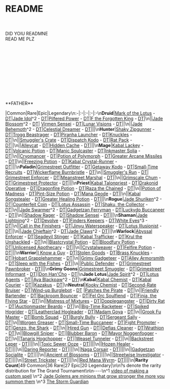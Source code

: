 # README
<br>
<br>
DID YOIU READMNE
<br>
READ ME PLZ
<br><br><br><br><br><br><br><br><br><br><br><br>
**FATHER**


|Common|Rare|Epic|Legendary\n:-|:-|:-|:-|:-\n**Druid**|[Mark of the Lotus](http://imgur.com/a/OmF3m) - [DT](https://redd.it/5b65sq)|[Jade Idol](http://imgur.com/a/myllW)^2 - [DT](https://redd.it/5edlpn)|[Pilfered Power](http://imgur.com/a/VhVJ9) - [DT](https://redd.it/5b5xn6)|[F the Forgotten King](http://imgur.com/a/iBzmL) - [DT](https://redd.it/5b5ydv)|\n||[Jade Blossom](http://imgur.com/a/kE9ny)^2 - [DT](https://redd.it/5e5hye)| [Virmen Sensei](http://imgur.com/a/Y0N4R) - [DT](https://redd.it/5eq6eg)|[Lunar Visions](http://imgur.com/a/I444A) - [DT](https://redd.it/5b665o)||\n||[Jade Behemoth](http://imgur.com/a/3NoEf)^2 - [DT](https://redd.it/5ejr79)|[Celestial Dreamer](http://imgur.com/a/05Wp2) - [DT](https://redd.it/5fe0gm)|||\n**Hunter**|[Shaky Zipgunner](http://imgur.com/a/MFUwC) - [DT](https://redd.it/5bukde)|[Trogg Beastrager](http://imgur.com/a/3XH70) - [DT](https://redd.it/5boc8x)|[Piranha Launcher](http://imgur.com/a/CglOd) - [DT](https://redd.it/5b5iv4)|[Knuckles](http://imgur.com/a/ULikb) - [DT](https://redd.it/5ciwiu)|\n||[Smuggler's Crate](http://imgur.com/a/0Pl0H) - [DT](https://redd.it/5fd93i)|[Dispatch Kodo](http://imgur.com/a/aDeQC) - [DT](https://redd.it/5c5vq6)|[Rat Pack](http://imgur.com/a/tjzQu) - [DT](https://redd.it/5cgn6f)||\n||[Alleycat](http://imgur.com/a/WvtzQ) - [DT](https://redd.it/5fe2j4)|[Hidden Cache](http://imgur.com/a/r20oj) - [DT](https://redd.it/5fd9k6)|||\n**Mage**|[Kabal Lackey](http://imgur.com/a/SDH2W) - [DT](https://redd.it/5d393x)|[Volcanic Potion](http://imgur.com/a/jryvf) - [DT](https://redd.it/5cxck0)|[Manic Soulcaster](http://imgur.com/a/w03RB) - [DT](https://redd.it/5b5w58)|[Inkmaster Solia](http://imgur.com/a/8BRjf) - [DT](https://redd.it/5d3mwg)|\n||[Cryomancer](http://imgur.com/a/bO0t2) - [DT](https://redd.it/5fdat0)|[Potion of Polymorph](http://imgur.com/a/TXG58) - [DT](https://redd.it/5d64hg)|[Greater Arcane Missiles](http://imgur.com/a/y1PQv) - [DT](https://redd.it/5fdbbl)||\n||[Freezing Potion](http://imgur.com/a/S6dJW) - [DT](https://redd.it/5fd8ti)|[Kabal Crystal-Runner](http://imgur.com/a/IW9Nz) - [DT](https://redd.it/5dhzc1)|||\n**Paladin**|[Grimestreet Outfitter](http://imgur.com/a/TpWb1) - [DT](https://redd.it/5bocvm)|[Getaway Kodo](http://imgur.com/a/xcvUT) - [DT](https://redd.it/5b5tes)|[Small-Time Recruits](http://imgur.com/a/fonBv) - [DT](https://redd.it/5b5tsd)|[Wickerflame Burnbristle](http://imgur.com/a/JnK8L) - [DT](https://redd.it/5b5svb)|\n||[Smuggler's Run](http://imgur.com/a/hcba4) - [DT](https://redd.it/5c962y)| [Grimestreet Enforcer](http://imgur.com/a/bLKaU) - [DT](https://redd.it/5bqag2)|[Meanstreet Marshal](http://imgur.com/a/Jh3dY) - [DT](https://redd.it/5b64kl)||\n||[Grimscale Chum](http://imgur.com/a/bDJn0) - [DT](https://redd.it/5cu791)|[Grimestreet Protector](http://imgur.com/a/pIUnz) - [DT](https://redd.it/5cbdku)|||\n**Priest**|[Kabal Talonpriest](http://imgur.com/a/5crjO) - [DT](https://redd.it/5b5k78)|[Drakonid Operative](http://imgur.com/a/LD2L0) - [DT](https://redd.it/5b5vsy)|[Dragonfire Potion](http://imgur.com/a/AEgpl) - [DT](https://redd.it/5b69o7)|[Raza the Chained](http://imgur.com/a/lyqZa) - [DT](https://redd.it/5dmu40)|\n||[Potion of Madness](http://imgur.com/a/Xphyw) - [DT](https://redd.it/5b5vdx)|[Pint-Size Potion](http://imgur.com/a/mpamo) - [DT](https://redd.it/5b69y9)|[Mana Geode](http://imgur.com/a/aONXK) - [DT](https://redd.it/5e13eg)||\n||[Kabal Songstealer](http://imgur.com/a/A6NtP) - [DT](https://redd.it/5fdwzh)|[Greater Healing Potion](http://imgur.com/a/fgcra) - [DT](https://redd.it/5fdu4w)|||\n**Rogue**|[Jade Shuriken](http://imgur.com/a/arNKh)^2 - [DT](https://redd.it/5e62a9)|[Counterfeit Coin](http://imgur.com/a/uczBz) - [DT](https://redd.it/5b5xwk)|[Lotus Assassin](http://imgur.com/a/qc9VR) - [DT](https://redd.it/5b5jsi)|[Shaku, the Collector](http://imgur.com/a/NdTwk) - [DT](https://redd.it/5bdfwk)|\n||[Jade Swarmer](http://imgur.com/a/bu3XC)^2 - [DT](https://redd.it/5ec0wp)|[Gadgetzan Ferryman](http://imgur.com/a/JiF1U) - [DT](https://redd.it/5es4gi)|[Luckydo Buccaneer](http://imgur.com/a/WKCJE) - [DT](https://redd.it/5fe2w6)||\n||[Shadow Rager](http://imgur.com/a/Qd4B3) - [DT](https://redd.it/5fe4fq)|[Shadow Sensei](http://imgur.com/a/W87y4) - [DT](https://redd.it/5eygj3)|||\n**Shaman**|[Jade Lightning](http://imgur.com/a/rIjDK)^2 - [DT](https://redd.it/5e5h12)|[Devolve](http://imgur.com/a/thIrP) - [DT](https://redd.it/5edmt2)|[Finders Keepers](http://imgur.com/a/uC2S0) - [DT](https://redd.it/5fdun9)|[White Eyes](http://imgur.com/a/BiEcr)^3 - [DT](https://redd.it/5f2ghn)|\n||[Call in the Finishers](http://imgur.com/a/wN3v3) - [DT](https://redd.it/5ej4a1)|[Jinyu Waterspeaker](http://imgur.com/a/LxyRH) - [DT](https://redd.it/5elrkr)|[Lotus Illusionist](http://imgur.com/a/5IyY1) - [DT](https://redd.it/5fdyaw)||\n||[Jade Chieftain](http://imgur.com/a/g9I1T)^2 - [DT](https://redd.it/5eq64k)|[Jade Claws](http://imgur.com/a/B97LV)^2 - [DT](https://redd.it/5exoi2)|||\n**Warlock**|[Abyssal Enforcer](http://imgur.com/a/gLlph) - [DT](https://redd.it/5cy2jp)|[Seadevil Stinger](http://imgur.com/a/4JYnx) - [DT](https://redd.it/5da71g)|[Kabal Trafficker](http://imgur.com/a/GUvCX) - [DT](https://redd.it/5fdhz7)|[Krul the Unshackled](http://imgur.com/a/m4qIf) - [DT](https://redd.it/5fdjas)|\n||[Blastcrystal Potion](http://imgur.com/a/OocAw) - [DT](https://redd.it/5fdf38)|[Bloodfury Potion](http://imgur.com/a/omhsR) - [DT](https://redd.it/5dduui)|[Unlicensed Apothecary](http://imgur.com/a/afe2h) - [DT](https://redd.it/5fe00h)||\n||[Crystalweaver](http://imgur.com/a/EGpTw) - [DT](https://redd.it/5fdvbz)|[Felfire Potion](http://imgur.com/a/RyZV2) - [DT](https://redd.it/5dh1mb)|||\n**Warrior**|[I Know a Guy](http://imgur.com/a/uB90V) - [DT](https://redd.it/5b5ofo)|[Stolen Goods](http://imgur.com/a/GL7Xs) - [DT](https://redd.it/5bocj2)|[Brass Knuckles](http://imgur.com/a/bCwgs) - [DT](https://redd.it/5cf08o)|[Hobart Grapplehammer](http://imgur.com/a/uwAAe) - [DT](https://redd.it/5fd4yh)|\n||[Grimy Gadgeteer](http://imgur.com/a/yYJ59) - [DT](https://redd.it/5cbe3m)|[Alley Armorsmith](http://imgur.com/a/1rkF8) - [DT](https://redd.it/5bofya)|[Sleep with the Fishes](http://imgur.com/a/iGalS) - [DT](https://redd.it/5fdtqn)||\n||[Public Defender](http://imgur.com/a/LXIzU) - [DT](https://redd.it/5fd7wz)|[Grimestreet Pawnbroker](http://imgur.com/a/jfhhA) - [DT](https://redd.it/5bue14)|||\n**Grimy Goons**|[Grimestreet Smuggler](http://imgur.com/a/QWecz) - [DT](https://redd.it/5boig9)|[Grimestreet Informant](http://imgur.com/a/ZhjQy) - [DT](https://redd.it/5b5u5d)||[Don Han'Cho](http://imgur.com/a/qQvlL) - [DT](https://redd.it/5clkb6)|\n**Jade Lotus**|[Jade Spirit](http://imgur.com/a/XmGEG)^2 - [DT](https://redd.it/5e5gcv)|[Lotus Agents](http://imgur.com/a/fyhDy) - [DT](https://redd.it/5b5x9f)||[Aya Blackpaw](http://imgur.com/a/APdvR)^2 - [DT](https://redd.it/5e5hkk)|\n**Kabal**|[Kabal Chemist](http://imgur.com/a/JPmpc) - [DT](https://redd.it/5cxczv)|[Kabal Courier](http://imgur.com/a/97P4y) - [DT](https://redd.it/5b5kxh)||[Kazakus](http://imgur.com/a/CNXUw) - [DT](https://redd.it/5b5lj8)|\n**Neutral**|[Kooky Chemist](http://imgur.com/a/8g0RQ) - [DT](https://redd.it/5b66lw)|[Second-Rate Bruiser](http://imgur.com/a/ohmkF) - [DT](https://redd.it/5b5r6w)|[Wind-up Burglebot](http://imgur.com/a/e5x4d) - [DT](https://redd.it/5b6azb) |[Patches the Pirate](http://imgur.com/a/ouWa5) - [DT](https://redd.it/5b5rnk)|\n||[Friendly Bartender](http://imgur.com/a/GQg2J) - [DT](https://redd.it/5b6ao3)|[Backroom Bouncer](http://imgur.com/a/hAiQo) - [DT](https://redd.it/5c4v8e)|[Fel Orc Soulfiend](http://imgur.com/a/ChAWy) - [DT](https://redd.it/5b6bbv)|[Finja, the Flying Star](http://imgur.com/a/VsrTl) - [DT](https://redd.it/5b5yuw)|\n||[Mistress of Mixtures](http://imgur.com/a/3LpkL) - [DT](https://redd.it/5b6a9a)|[Dopplegangster](http://imgur.com/a/hB2jz) - [DT](https://redd.it/5c9zq0)|[Dirty Rat](http://imgur.com/a/quwDZ) - [DT](https://redd.it/5c42ui)|[Auctionmaster Beardo](http://imgur.com/a/SWnQQ) - [DT](https://redd.it/5bdf7l)|\n||[Big-Time Racketeer](http://imgur.com/a/tT6Ff) - [DT](https://redd.it/5b5qu0)|[Spiked Hogrider](http://imgur.com/a/fS7k1) - [DT](https://redd.it/5cwuyt)|[Leatherclad Hogleader](http://imgur.com/a/BshBo) - [DT](https://redd.it/5cwvef)|[Madam Goya](http://imgur.com/a/LtPgn) - [DT](https://redd.it/5cs25b)|\n||[Grook Fu Master](http://imgur.com/a/bHpp7) - [DT](https://redd.it/5bdg8l)|[Bomb Squad](http://imgur.com/a/PGsLw) - [DT](https://redd.it/5dargh)|[Burgly Bully](http://imgur.com/a/dM3YG) - [DT](https://redd.it/5dz8ye)|[Sergeant Sally](http://imgur.com/a/oE4JN) - [DT](https://redd.it/5f8nou)|\n||[Worgen Greaser](http://imgur.com/a/KFZTc) - [DT](https://redd.it/5bxfj1)|[Small-Time Buccaneer](http://imgur.com/a/Ontr2) - [DT](https://redd.it/5fe44w)|[Fight Promoter](http://imgur.com/a/nibFm) - [DT](https://redd.it/5e5kf2)|[Genzo, the Shark](http://imgur.com/a/xO3lu) - [DT](https://redd.it/5fda4h)|\n||[Hired Gun](http://imgur.com/a/b4Lrg) - [DT](https://redd.it/5bxf8q)||[Defias Cleaner](http://imgur.com/a/M1PH2) - [DT](https://redd.it/5fdag2)|[Wrathion](http://imgur.com/a/KPKM8) - [DT](https://redd.it/5fd69s)|\n||[Blowgill Sniper](http://imgur.com/a/Kc2SE) - [DT](https://redd.it/5c29q3)||[Blubber Baron](http://imgur.com/a/F2tnj) - [DT](https://redd.it/5fdzf6)|[Mayor Noggenfogger](http://imgur.com/a/iSuSR) - [DT](https://redd.it/5fdwk9)|\n||[Tanaris Hogchopper](http://imgur.com/a/7W7zy) - [DT](https://redd.it/5cwulb)||[Weasel Tunneler](http://imgur.com/a/h34nk) - [DT](https://redd.it/5fe1jm)||\n||[Backstreet Leper](http://imgur.com/a/skTWL) - [DT](https://redd.it/5dd1jy)||||\n||[Toxic Sewer Ooze](http://imgur.com/a/56bVq) - [DT](https://redd.it/5dkpet)||||\n||[Hozen Healer](http://imgur.com/a/1oTJ4) - [DT](https://redd.it/5e5j8z)||||\n||[Daring Reporter](http://imgur.com/a/R4X2R) - [DT](https://redd.it/5eun8s)||||\n||[Naga Corsair](http://imgur.com/a/5mQhb) - [DT](https://redd.it/5fd5j5)||||\n||[Gadgetzan Socialite](http://imgur.com/a/PGBB1) - [DT](https://redd.it/5fdila)||||\n||[Ancient of Blossoms](http://imgur.com/a/YccPp) - [DT](https://redd.it/5fd85g)||||\n||[Streetwise Investigator](http://imgur.com/a/THJlH) - [DT](https://redd.it/5fdypy)||||\n||[Street Trickster](http://imgur.com/a/vt7nZ) - [DT](https://redd.it/5fdyzj)||||\n||[Red Mana Wyrm](http://imgur.com/a/inH0E)- [DT](https://redd.it/5fe3po)||||\n|**Rarity Count**|49 Common|36 Rare|27 Epic|20 Legendary|\n\n?s denote the rarity distribution for The Grand Tournament\n\n----\n^1 [video of making a custom spell](https://clips.twitch.tv/playhearthstone/AttractiveFrogPeoplesChamp) \n^2 [Jade Golems are minions that grow stronger the more you summon them](http://imgur.com/a/I9CHp) \n^3 [The Storm Guardian](http://imgur.com/a/vi4Pk)
